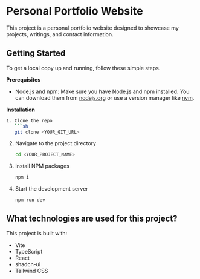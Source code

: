 # Personal Portfolio Website

This project is a personal portfolio website designed to showcase my projects, writings, and contact information.

## Getting Started

To get a local copy up and running, follow these simple steps.

**Prerequisites**

*   Node.js and npm: Make sure you have Node.js and npm installed. You can download them from [nodejs.org](https://nodejs.org/) or use a version manager like [nvm](https://github.com/nvm-sh/nvm#installing-and-updating).

**Installation**

```sh
1. Clone the repo
   ```sh
   git clone <YOUR_GIT_URL>
   ```
2. Navigate to the project directory
   ```sh
   cd <YOUR_PROJECT_NAME>
   ```
3. Install NPM packages
   ```sh
   npm i
   ```
4. Start the development server
   ```sh
   npm run dev
   ```

## What technologies are used for this project?

This project is built with:

- Vite
- TypeScript
- React
- shadcn-ui
- Tailwind CSS

